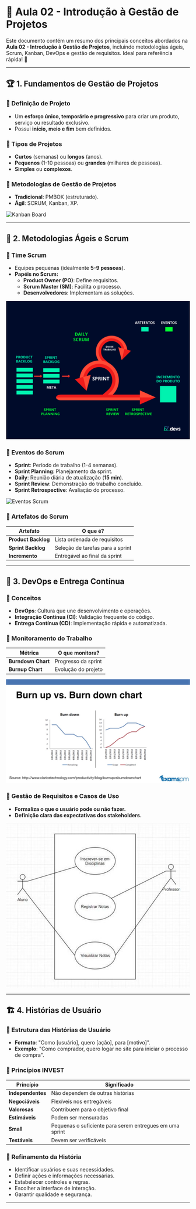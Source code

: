 # 📌 Aula 02 - Introdução à Gestão de Projetos

Este documento contém um resumo dos principais conceitos abordados na **Aula 02 - Introdução à Gestão de Projetos**, incluindo metodologias ágeis, Scrum, Kanban, DevOps e gestão de requisitos. Ideal para referência rápida! 🚀

---

## 🏆 **1. Fundamentos de Gestão de Projetos**
### 📌 Definição de Projeto
- Um **esforço único, temporário e progressivo** para criar um produto, serviço ou resultado exclusivo.
- Possui **início, meio e fim** bem definidos.

### 📌 Tipos de Projetos
- **Curtos** (semanas) ou **longos** (anos).
- **Pequenos** (1-10 pessoas) ou **grandes** (milhares de pessoas).
- **Simples** ou **complexos**.

### 📌 Metodologias de Gestão de Projetos
- **Tradicional**: PMBOK (estruturado).
- **Ágil**: SCRUM, Kanban, XP.

![Kanban Board](imagens/kanban_board.png)

---

## 🎯 **2. Metodologias Ágeis e Scrum**
### 📌 Time Scrum
- Equipes pequenas (idealmente **5-9 pessoas**).
- **Papéis no Scrum:**
  - **Product Owner (PO)**: Define requisitos.
  - **Scrum Master (SM)**: Facilita o processo.
  - **Desenvolvedores**: Implementam as soluções.

![Fluxo Scrum](imagens/fluxo_scrum.png)

### 📌 Eventos do Scrum
- **Sprint**: Período de trabalho (1-4 semanas).
- **Sprint Planning**: Planejamento da sprint.
- **Daily**: Reunião diária de atualização (**15 min**).
- **Sprint Review**: Demonstração do trabalho concluído.
- **Sprint Retrospective**: Avaliação do processo.

![Eventos Scrum](imagens/eventos_scrum.png)

### 📌 Artefatos do Scrum
| Artefato | O que é? |
|----------|---------|
| **Product Backlog** | Lista ordenada de requisitos |
| **Sprint Backlog** | Seleção de tarefas para a sprint |
| **Incremento** | Entregável ao final da sprint |

---

## 📝 **3. DevOps e Entrega Contínua**
### 📌 Conceitos
- **DevOps**: Cultura que une desenvolvimento e operações.
- **Integração Contínua (CI)**: Validação frequente do código.
- **Entrega Contínua (CD)**: Implementação rápida e automatizada.

### 📌 Monitoramento do Trabalho
| Métrica | O que monitora? |
|---------|----------------|
| **Burndown Chart** | Progresso da sprint |
| **Burnup Chart** | Evolução do projeto |

![Burndown & Burnup Charts](imagens/burncharts.png)

### 📌 Gestão de Requisitos e Casos de Uso
- **Formaliza o que o usuário pode ou não fazer.**
- **Definição clara das expectativas dos stakeholders.**

![Diagrama de Caso de Uso](imagens/diagrama_caso_uso.png)

---

## 🏗 **4. Histórias de Usuário**
### 📌 Estrutura das Histórias de Usuário
- **Formato**: "Como [usuário], quero [ação], para [motivo]".
- **Exemplo**: "Como comprador, quero logar no site para iniciar o processo de compra".

### 📌 Princípios INVEST
| Princípio | Significado |
|-----------|------------|
| **Independentes** | Não dependem de outras histórias |
| **Negociáveis** | Flexíveis nos entregáveis |
| **Valorosas** | Contribuem para o objetivo final |
| **Estimáveis** | Podem ser mensuradas |
| **Small** | Pequenas o suficiente para serem entregues em uma sprint |
| **Testáveis** | Devem ser verificáveis |

### 📌 Refinamento da História
- Identificar usuários e suas necessidades.
- Definir ações e informações necessárias.
- Estabelecer controles e regras.
- Escolher a interface de interação.
- Garantir qualidade e segurança.

---


